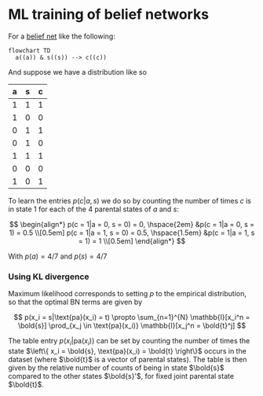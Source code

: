 # ML training of belief networks

For a [belief net](202210131116.md) like the following:

```mermaid
flowchart TD
  a((a)) & s((s)) --> c((c))
```

And suppose we have a distribution like so

|a|s|c|
|---|---|---|
|1|1|1|
|1|0|0|
|0|1|1|
|0|1|0|
|1|1|1|
|0|0|0|
|1|0|1|

To learn the entries $p(c|a,s)$ we do so by counting the number of times $c$ is
in state $1$ for each of the 4 parental states of $a$ and $s$:

$$
\begin{align*}
p(c = 1|a = 0, s = 0) = 0, \hspace{2em} &p(c = 1|a = 0, s = 1) = 0.5 \\[0.5em]
p(c = 1|a = 1, s = 0) = 0.5, \hspace{1.5em} &p(c = 1|a = 1, s = 1) = 1 \\[0.5em]
\end{align*}
$$

With $p(a) = 4/7$ and $p(s) = 4/7$

### Using KL divergence

Maximum likelihood corresponds to setting $p$ to the empirical distribution, so
that the optimal BN terms are given by

$$
p(x_i = s|\text{pa}(x_i) = t) \propto
\sum_{n=1}^{N} \mathbb{I}[x_i^n = \bold{s}]
\prod_{x_j \in \text{pa}(x_i)} \mathbb{I}[x_j^n = \bold{t}^j] 
$$

The table entry $p(x_i|\text{pa}(x_i))$ can be set by counting the number of
times the state $\left\{ x_i = \bold{s}, \text{pa}(x_i) = \bold{t} \right\}$
occurs in the dataset (where $\bold{t}$ is a vector of parental states). The
table is then given by the relative number of counts of being in state $\bold{s}$
compared to the other states $\bold{s}'$, for fixed joint parental state
$\bold{t}$.
